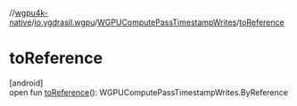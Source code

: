 //[wgpu4k-native](../../../index.md)/[io.ygdrasil.wgpu](../index.md)/[WGPUComputePassTimestampWrites](index.md)/[toReference](to-reference.md)

# toReference

[android]\
open fun [toReference](to-reference.md)(): WGPUComputePassTimestampWrites.ByReference